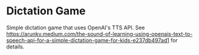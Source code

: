 # Dictation Game

Simple dictation game that uses OpenAI's TTS API. 
See https://arunkv.medium.com/the-sound-of-learning-using-openais-text-to-speech-api-for-a-simple-dictation-game-for-kids-e237db497ad1 for details.
